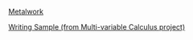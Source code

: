 [Metalwork](/metal.md)

[Writing Sample (from Multi-variable Calculus project)](https://1drv.ms/w/s!AtJBYP5f2i43gYYUTbi4T0RZPUcR6A?e=m2Dkdj)